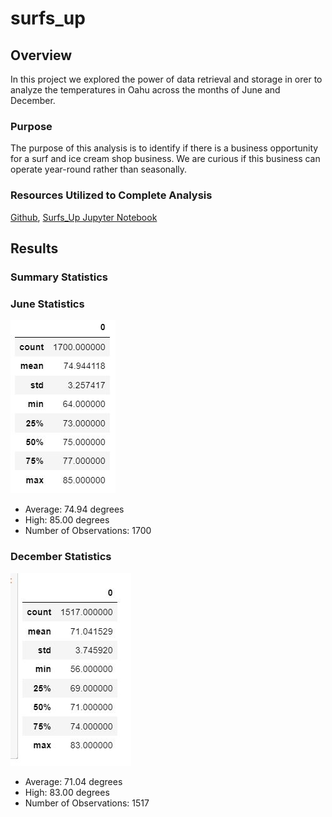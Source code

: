 # surfs_up

## Overview
In this project we explored the power of data retrieval and storage in orer to analyze the temperatures in Oahu across the months of June and December. 

### Purpose
The purpose of this analysis is to identify if there is a business opportunity for a surf and ice cream shop business. We are curious if this business can operate year-round rather than seasonally.

### Resources Utilized to Complete Analysis
[Github](https://github.com/jtspingler/surfs_up), 
[Surfs_Up Jupyter Notebook](https://github.com/jtspingler/surfs_up/blob/main/SurfsUp_Challenge.ipynb)

## Results

### Summary Statistics 

### June Statistics

![Fig1](https://github.com/jtspingler/surfs_up/blob/main/June%20stats.png)
- Average: 74.94 degrees
- High: 85.00 degrees
- Number of Observations: 1700

### December Statistics

![Fig2](https://github.com/jtspingler/surfs_up/blob/main/Dec%20stats.png)
- Average: 71.04 degrees
- High: 83.00 degrees
- Number of Observations: 1517

